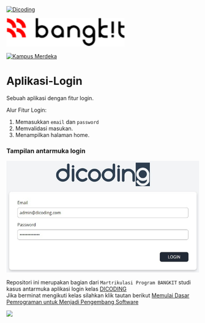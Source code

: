 [![Dicoding](https://dicoding-web-img.sgp1.cdn.digitaloceanspaces.com/original/commons/dicoding-logo-full.png)](https://dicoding.com)

[![Bangkit](https://github.com/algonommy/Data-Set/blob/main/design-1710045d-3746-49a1-8d61-0acf96957eda.png)](https://grow.google/intl/id_id/bangkit/)

[![Kampus Merdeka](https://www.maranatha.edu/wp-content/uploads/2020/11/logo-kampus-merdeka.png)](https://kampusmerdeka.kemdikbud.go.id/program/studi-independen/browse/47077bfb-654b-4505-a048-2b99b8a8cbe1/db8b3237-491e-11ec-9f02-1e6a640681ca)

# Aplikasi-Login
Sebuah aplikasi dengan fitur login.

Alur Fitur Login:
1. Memasukkan `email` dan `password`
2. Memvalidasi masukan.
3. Menampilkan halaman home.

### Tampilan antarmuka login
![Tampilan Login](https://github.com/algonommy/Antarmuka-Aplikasi-Login/blob/main/assets/images/Tampilan%20halaman%20login.jpeg)

Repositori ini merupakan bagian dari `Martrikulasi Program BANGKIT` studi kasus antarmuka aplikasi login kelas [DICODING](dicoding.com)  
Jika berminat mengikuti kelas silahkan klik tautan berikut [Memulai Dasar Pemrograman untuk Menjadi Pengembang Software](https://www.dicoding.com/academies/237)

<img src="https://www.dicoding.com/blog/wp-content/uploads/2020/12/Cover.png" />
